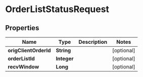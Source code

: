 

# OrderListStatusRequest


## Properties

| Name | Type | Description | Notes |
|------------ | ------------- | ------------- | -------------|
|**origClientOrderId** | **String** |  |  [optional] |
|**orderListId** | **Integer** |  |  [optional] |
|**recvWindow** | **Long** |  |  [optional] |



